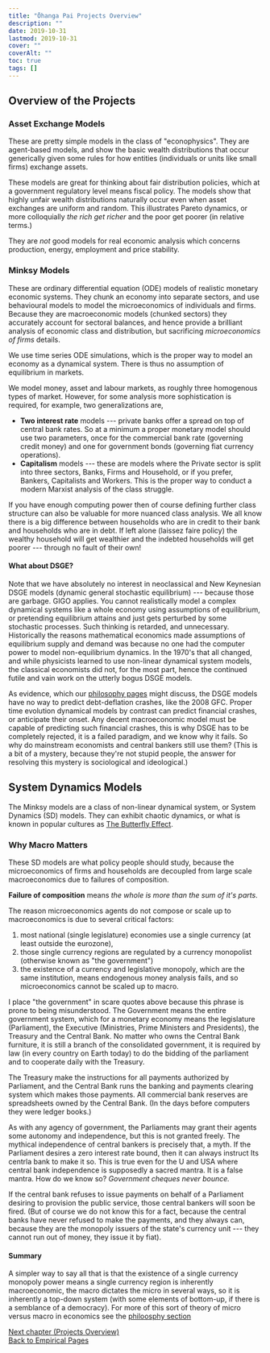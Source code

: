 ```yaml
---
title: "Ōhanga Pai Projects Overview"
description: ""
date: 2019-10-31
lastmod: 2019-10-31
cover: ""
coverAlt: ""
toc: true
tags: []
---
```


## Overview of the Projects

### Asset Exchange Models

These are pretty simple models in the class of "econophysics".
They are agent-based models, and show the basic wealth distributions that occur generically given some rules for how entities (individuals or units like small firms) exchange assets.

These models are great for thinking about fair distribution policies, which at a government regulatory level means fiscal policy. 
The models show that highly unfair wealth distributions naturally occur even when asset exchanges are uniform and random. 
This illustrates Pareto dynamics, or more colloquially *the rich get richer* and the poor get poorer (in relative terms.)

They are *not* good models for real economic analysis which concerns production, energy, employment and price stability.

### Minksy Models

These are ordinary differential equation (ODE) models of realistic monetary economic systems. 
They chunk an economy into separate sectors, and use behavioural models to model the microeconomics of individuals and firms. 
Because they are macroeconomic models (chunked sectors) they accurately account for sectoral balances, and hence provide a brilliant analysis of economic class and distribution, but sacrificing *microeconomics of firms* details.

We use time series ODE simulations, which is the proper way to model an economy as a dynamical system. 
There is thus no assumption of equilibrium in markets.

We model money, asset and labour markets, as roughly three homogenous types of market. However, for some analysis more sophistication is required, for example, two generalizations are,

* **Two interest rate** models --- private banks offer a spread on top of central bank rates. So at a minimum a proper monetary model should use two parameters, once for the commercial bank rate (governing credit money) and one for government bonds (governing fiat currency operations).
* **Capitalism** models --- these are models where the Private sector is split into three sectors, Banks, Firms and Household, or if you prefer, Bankers, Capitalists and Workers. This is the proper way to conduct a modern Marxist analysis of the class struggle.

If you have enough computing power then of course defining further class structure can also be valuable for more nuanced class analysis. 
We all know there is a big difference between households who are in credit to their bank and households who are in debt. 
If left alone (laissez faire policy) the wealthy household will get wealthier and the indebted households will get poorer --- through no fault of their own!

#### What about DSGE? 

Note that we have absolutely no interest in neoclassical and New Keynesian DSGE models (dynamic general stochastic equilibrium) --- because those are garbage. 
GIGO applies. 
You cannot realistically model a complex dynamical systems like a whole economy using assumptions of equilibrium, or pretending equilibrium attains and just gets perturbed by some stochastic processes. 
Such thinking is retarded, and unnecessary. 
Historically the reasons mathematical economics made assumptions of equilibrium supply and demand was because no one had the computer power to model non-equilibrium dynamics. 
In the 1970's that all changed, and while physicists learned to use non-linear dynamical system models, the classical economists did not, for the most part, hence the continued futile and vain work on the utterly bogus DSGE models.

As evidence, which our [philosophy pages](/questions/) might discuss, the DSGE models have no way to predict debt-deflation crashes, like the 2008 GFC. 
Proper time evolution dynamical models by contrast can predict financial crashes, or anticipate their onset. 
Any decent macroeconomic model must be capable of predicting such financial crashes, this is why DSGE has to be completely rejected, it is a failed paradigm, and we know why it fails. 
So why do mainstream economists and central bankers still use them? (This is a bit of a mystery, because they're not stupid people, the answer for resolving this mystery is sociological and ideological.)


## System Dynamics Models

The Minksy models are a class of non-linear dynamical system, or System Dynamics (SD) models. 
They can exhibit chaotic dynamics, or what is known in popular cultures as [The Butterfly Effect](https://en.wikipedia.org/wiki/Butterfly_effect). 

### Why Macro Matters

These SD models are what policy people should study, because the microeconomics of firms and households are decoupled from large scale macroeconomics due to failures of composition. 

**Failure of composition** means *the whole is more than the sum of it's parts*.

The reason microeconomics agents do not compose or scale up to macroeconomics is due to several critical factors:

1. most national (single legislature) economies use a single currency (at least outside the eurozone),
2. those single currency regions are regulated by a currency monopolist (otherwise known as "the government")
3. the existence of a currency and legislative monopoly, which are the same institution, means endogenous money analysis fails, and so microeconomics cannot be scaled up to macro.

I place "the government" in scare quotes above because this phrase is prone to being misunderstood. The Government means the entire government system, which for a monetary economy means the legislature (Parliament), the Executive (Ministries, Prime Ministers and Presidents), the Treasury and the Central Bank. 
No matter who owns the Central Bank furniture, it is still a branch of the consolidated government, it is required by law (in every country on Earth today) to do the bidding of the parliament and to cooperate daily with the Treasury.

The Treasury make the instructions for all payments authorized by Parliament, and the Central Bank runs the banking and payments clearing system which makes those payments. 
All commercial bank reserves are spreadsheets owned by the Central Bank.
(In the days before computers they were ledger books.)

As with any agency of government, the Parliaments may grant their agents some autonomy and independence, but this is not granted freely. 
The mythical independence of central bankers is precisely that, a myth. 
If the Parliament desires a zero interest rate bound, then it can always instruct Its centrla bank to make it so. 
This is true even for the U and USA where central bank independence is supposedly a sacred mantra.  It is a false mantra. 
How do we know so? *Government cheques never bounce.*

If the central bank refuses to issue payments on behalf of a Parliament desiring to provision the public service, those central bankers will soon be fired. 
(But of course we do not know this for a fact, because the central banks have never refused to make the payments, and they always can, because they are the monopoly issuers of the state's currency unit --- they cannot run out of money, they issue it by fiat).

#### Summary

A simpler way to say all that is that the existence of a single currency monopoly power means a single currency region is inherently macroeconomic, the macro dictates the micro in several ways, so it is inherently a top-down system (with some elements of bottom-up, if there is a semblance of a democracy). 
For more of this sort of theory of micro versus macro in economics see the [philoosphy section](/questions/)



[Next chapter (Projects Overview)](1_ohangapai_projects)  
[Back to Empirical Pages](/empirical/)

